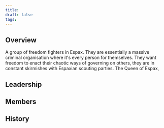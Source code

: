 ```yaml
---
title: 
draft: false
tags:
---
```

## Overview
A group of freedom fighters in Espax. They are essentially a massive criminal organisation where it's every person for themselves. They want freedom to enact their chaotic ways of governing on others, they are in constant skirmishes with Espaxian scouting parties. The Queen of Espax, 
## Leadership

## Members

## History  
